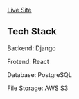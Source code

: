 [Live Site](https://www.chatterpy.com/)

## Tech Stack

Backend: Django

Frotend: React

Database: PostgreSQL

File Storage: AWS S3
